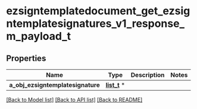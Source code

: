 # ezsigntemplatedocument_get_ezsigntemplatesignatures_v1_response_m_payload_t

## Properties
Name | Type | Description | Notes
------------ | ------------- | ------------- | -------------
**a_obj_ezsigntemplatesignature** | [**list_t**](ezsigntemplatesignature_response_compound.md) \* |  | 

[[Back to Model list]](../README.md#documentation-for-models) [[Back to API list]](../README.md#documentation-for-api-endpoints) [[Back to README]](../README.md)


